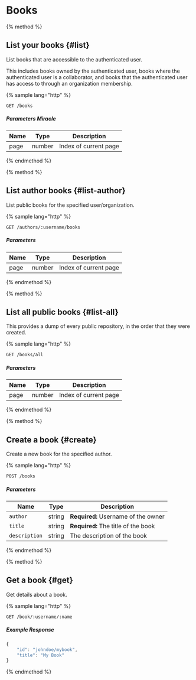 # Books

{% method %}
## List your books {#list}

List books that are accessible to the authenticated user.

This includes books owned by the authenticated user, books where the authenticated user is a collaborator, and books that the authenticated user has access to through an organization membership.

{% sample lang="http" %}
```
GET /books
```

##### Parameters Miracle

| Name | Type | Description |
| ---- | ---- | ----------- |
| page | number | Index of current page |
{% endmethod %}


{% method %}
## List author books {#list-author}

List public books for the specified user/organization.

{% sample lang="http" %}
```
GET /authors/:username/books
```

##### Parameters

| Name | Type | Description |
| ---- | ---- | ----------- |
| page | number | Index of current page |
{% endmethod %}

{% method %}
## List all public books {#list-all}

This provides a dump of every public repository, in the order that they were created.

{% sample lang="http" %}
```
GET /books/all
```

##### Parameters

| Name | Type | Description |
| ---- | ---- | ----------- |
| page | number | Index of current page |
{% endmethod %}

{% method %}
## Create a book {#create}

Create a new book for the specified author.

{% sample lang="http" %}
```
POST /books
```

##### Parameters

| Name | Type | Description |
| ---- | ---- | ----------- |
| `author` | string | **Required:** Username of the owner |
| `title` | string | **Required:** The title of the book |
| `description` | string | The description of the book |
{% endmethod %}


{% method %}
## Get a book {#get}

Get details about a book.

{% sample lang="http" %}
```
GET /book/:username/:name
```

##### Example Response

```js
{
    "id": "johndoe/mybook",
    "title": "My Book"
}
```
{% endmethod %}
